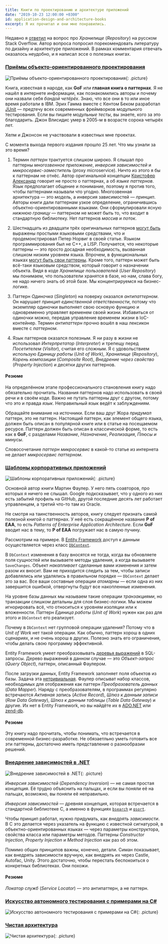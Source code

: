 ```yaml
---
title: Книги по проектированию и архитектуре приложений
date: "2019-10-23 12:00:00 +0300"
id: application-design-and-architecture-books
excerpt: Я их прочитал и они мне понравились.
---
```


Недавно я [ответил](https://ru.stackoverflow.com/a/1037459/182162) на вопрос про *Хранилище* (*Repository*) на русском Stack Overflow. Автор вопроса попросил порекомендовать литературу по дизайну и архитектуре приложений. В рамках комментария отвечать оказалось неудобно, и я написал эссе о полезных книгах.

### [Приёмы объекто-ориентированного проектирования](https://www.piter.com/collection/all/product/priemy-obektno-orientirovannogo-proektirovaniya)

![Приёмы объекто-ориентированного проектирования](https://static-eu.insales.ru/images/products/1/2305/25831681/49600389.jpg){: .picture}

Книга, известная в народе, как **GoF** или **главная книга о паттернах**. Я не нашёл в интернете информации, как познакомились авторы и почему они назвали себя *бандой четёрёх*. Знаю, что все они в то или иное время работали в IBM. Эрих Гамма вместе с Кентом Беком разработал [JUnit](https://junit.org/junit5/) — предтечу всех современных фреймворков модульного тестирования. Если вы пишите *модульные тесты*, вы знаете, кого за это благодарить. Джон Влисидис умер в 2005-м в возрасте сорока четырёх лет.

Хелм и Джонсон не участвовали в известных мне проектах.

С момента выхода первого издания прошло 25 лет. Что мы узнали за это время?

1. Термин *паттерн* трактуется слишком широко. Я слышал про паттерны *многозвенное приложение*, *инверсия зависимостей* и *микросервис-заместитель* (proxy microservice). Ничто из этого я бы к паттернам не отнёс. Автор оригинальной концепции [Кристофер Александр](https://www.patternlanguage.com/) говорит не просто о паттернах, а об *языке паттернов*. Язык предполагает общение и понимание, поэтому я против того, чтобы паттернами называли что угодно. Многозвенная архитектура — это *модель*, а инверсия зависимостей — *принцип*. Авторы книги дали паттернам узкое определение, ограничившись объектно-ориентированными языками. Они сформулировали ясную *нижнюю границу* — паттерном не может быть то, что входит в стандартную библиотеку. Нет паттернов *массив* и *поток*.

1. Шестнадцать из двадцати трёх оригинальных паттернов [могут быть](http://www.norvig.com/design-patterns/design-patterns.pdf) выражены простыми языковыми средствами, что и продемонстрировал Петер Норвиг в своей статье. Языком программирования был не C++, а LISP. Получается, что некоторые паттерны — это просто досадная необходимость, вызванная слишком низким уровнем языка. Впрочем, в функциональных языках [могут быть свои паттерны](https://youtu.be/o2G22AIhplU). Кроме того, паттерн может быть всё-таки языковым средством, который говорит о назначении объекта. Видя в коде *Хранилище пользователей* (*User Repository*) мы понимаем, что пользователи хранятся в базе, но нам, слава богу, не надо ничего знать об этой базе. Мы концентрируемся на бизнес-логике.

1. Паттерн *Одиночка* (*Singleton*) на поверку оказался *антипаттерном*. Он нарушает *принцип единственной ответственности*, потому что экземпляр одиночки выполняет свою основую функцию и одновременно управляет временем своей жизни. Избавиться от одиночки можно, передав управление временем жизни в IoC-контейнер. Термин *антипаттерн* прочно вошёл в наш лексикон вместе с *паттерном*.

1. Язык паттернов оказался полезным. Я ни разу в жизни не использовал *Интерпретатор* (*Interpreter*) и трепещу перед *Посетителем* (*Visitor*), считая его сложным. Я с удовольствием использую *Единицу работы* (*Unit of Work*), *Хранилище* (*Repository*), *Корень композиции* (*Composite Root*), *Внедрение через свойство* (*Property Injection*) и десятки других паттернов.

#### Резюме

На определённом этапе профессионального становления книгу надо обязательно прочитать. Названия паттернов надо использовать в своей речи и в своём коде. Важно не путать паттерны друг с другом, потому что это и правда *язык*. Неправильный язык ведёт к заблуждениям.

Обращайте внимание на источники. Если ваш друг Жора *придумал* паттерн, это не паттерн. Настоящий паттерн, как элемент общего языка, должен быть описан в популярной книге или в статье на посещаемом ресурсе. Паттерн должен быть описан в классической форме, то есть как в **GoF**, с разделами *Название*, *Назначение*, *Реализация*, *Плюсы и минусы*.

Словосочетание *паттерн микросервис* в какой-то статье из интернета не делает *микросервис* *паттерном*.

### [Шаблоны корпоративных приложений](http://www.williamspublishing.com/Books/5-8459-0579-6.html)

![Шаблоны корпоративных приложений](http://www.williamspublishing.com/Books/thumb/big/5-8459-0579-6.jpg){: .picture}

Основной автор книги Мартин Фаулер. У него пять соавторов, про которых я ничего не слышал. Google подксказывает, что у одного из них есть забытий профиль на GitHub, другой последние десять лет работает управленцем, а третий что-то там из Oracle.

Не смотря на таинственность авторов, книгу следует признать самой полезной книгой о паттернах. У неё есть сокращённое название **P of EAA**, то есть *Patterns of Enterprise Application Architecture*. Если **GoF** вводит нас в тему, то **P of EAA** погружает нас в самую пучину.

Рассмотрим на примере. В [Entity Framework](https://docs.microsoft.com/ru-ru/ef/) доступ к данным осуществляется через класс [`DbContext`](https://docs.microsoft.com/en-us/dotnet/api/system.data.entity.dbcontext?view=entity-framework-6.2.0).

В `DbContext` изменения в базу вносятся не тогда, когда вы обновляете поля сущностей или вызываете методы удаления, а когда вызываете `SaveChanges`. Объект *накапливает* сделанные вами изменения и затем разом их вносит. Вам не приходится следить за тем, чтобы записи добавлялись или удалялись в правильном порядке — `DbContext` делает это за вас. Все ваши составные операции *атомарны* — если одна из них завершится ошибкой, отвергнуты будут все накопленные изменения.

На уровне базы данных мы называем такие операции *транзакциями*, но транзакции слишком детальны для слоя бизнес-логики. Мы можем игнорировать всё, что относиться к уровням изоляции или к вложенности. Паттерн *Единица работы* (*Unit of Work*) нужен как раз для этого и `DbContext` его реализует.

Почему в `DbContext` нет групповой операции удаления? Потому что в *Unit of Work* нет такой операции. Как обычно, паттерн хорош в одних сценариях, и не очень хорош в других. Полезно знать его ограничения, чтобы делать свою программу эффективной.

Entity Framework умеет преобразовывать [деревья выражений](https://docs.microsoft.com/ru-ru/dotnet/csharp/programming-guide/concepts/expression-trees/) в SQL-запросы. Дерево выражений в данном случае — это *Объект-запрос* (*Query Object*), паттерн, описанный Фаулером.

После загрузки данных, Entity Framework заполняет поля объектов из базы. Задача эта [нетривиальная](https://docs.microsoft.com/ru-ru/ef/core/modeling/relational/). Фаулер описыват набор классов, необходимых для отображения как паттерн *Преобразователь данных* (*Data Mapper*). Наряду с преобразователям, в программах регулярно встречаются *Активная запись* (*Active Record*), *Шлюз к данным записи* (*Row Data Gateway*), *Шлюз к данным таблицы* (*Table Data Gateway*) и другие. Их нет в Entity Framework, но вы найдёте их в [ADO.NET](https://docs.microsoft.com/ru-ru/dotnet/api/system.data.datatable?view=netframework-4.8) или [zend-db](https://docs.zendframework.com/zend-db/row-gateway/).

#### Резюме

Эту книгу надо прочитать, чтобы понимать, что встречается в современной бизнес-разработке. Не обязаетльно уметь готовить все эти паттерны, достаточно иметь представление о разнообразии решений.

### [Внедрение зависимостей в .NET](https://habr.com/ru/company/piter/blog/175411/)

![Внедрение зависимостей в .NET](https://habrastorage.org/storage2/71e/978/fd1/71e978fd1c8a59f35fad98c51ba4a0a1.jpg){: .picture}

*Инверсия зависимостей* (*Dependency Inversion*) — не самая простая концепция. Её трудно объяснить на пальцах, и если вы поняли её на пальцах, возможно, вы поняли её неправильно.

*Инверсия зависимостей* — древняя концепция, которая встречается в стандартной библиотеке C, а именно в функциях [`bsearch`](https://ru.cppreference.com/w/cpp/algorithm/bsearch) и [`qsort`](https://ru.cppreference.com/w/cpp/algorithm/qsort).

Чтобы принцип работал, нужно придумать, как *внедрять зависимости*. В C это делается через указатель на функцию с известной сигнатурой, в объектно-ориентированных языках — через параметры конструктора, свойства класса или параметры методов. Паттерны *Constructor Injection*, *Property Injection* и *Method Injection* как раз об этом.

Помимо общих принципов важны, конечно, детали. Симан показывает, как внедрять зависимости вручную, как внедрять их через Castle, Autofac, Unity. Этого достаточно, чтобы перестать беспокоиться о конкретных библиотеках. Они похожи.

#### Резюме

*Локатор служб* (*Service Locator*) — это антипаттерн, а не паттерн.

### [Искусство автономного тестирования с примерами на С#](https://dmkpress.com/catalog/computer/programming/dot_net/978-5-94074-945-6/)

![Искусство автономного тестирования с примерами на С#](https://dmkpress.com/images/cms/thumbs/a5b0aeaa3fa7d6e58d75710c18673bd7ec6d5f6d/978-5-94074-945-5_270_369_jpg__100.jpg){: .picture}

### [Чистая архитектура](https://www.piter.com/collection/all/product/chistaya-arhitektura-iskusstvo-razrabotki-programmnogo-obespecheniya)

![Чистая архитектура](https://static-eu.insales.ru/images/products/1/7547/145161595/44610772.jpg){: .picture}

